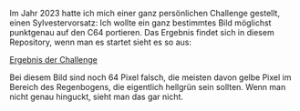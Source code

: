 Im Jahr 2023 hatte ich mich einer ganz persönlichen Challenge
gestellt, einen Sylvestervorsatz: Ich wollte ein ganz bestimmtes Bild
möglichst punktgenau auf den C64 portieren. Das Ergebnis findet sich
in diesem Repository, wenn man es startet sieht es so aus:

[Ergebnis der Challenge](/screenshot.png)

Bei diesem Bild sind noch 64 Pixel falsch, die meisten davon gelbe
Pixel im Bereich des Regenbogens, die eigentlich hellgrün sein
sollten. Wenn man nicht genau hinguckt, sieht man das gar nicht.
